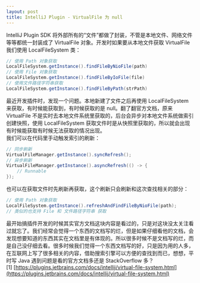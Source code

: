 ```yaml
---
layout: post
title: IntelliJ Plugin - VirtualFile 为 null
---
```

IntelliJ Plugin SDK 将外部所有的“文件”都做了封装，不管是本地文件、网络文件等等都统一封装成了 VirtualFile 对象。开发时如果要从本地文件获取 VirtualFile 我们使用 LocalFileSystem 类：
```java
// 使用 Path 对象获取
LocalFileSystem.getInstance().findFileByNioFile(path)
// 使用 File 对象获取
LocalFileSystem.getInstance().findFileByIoFile(file)
// 使用文件路径字符串获取
LocalFileSystem.getInstance().findFileByPath(strPath)
```
最近开发插件时，发现一个问题。本地新建了文件之后再使用 LocalFileSystem 来获取，有时候能获取到，有时候获取的是 null。翻了翻官方文档，原来 VirtualFile 不是实时去本地文件系统里获取的，后台会异步对本地文件系统做索引创建快照，使用 LocalFileSystem 获取文件时是从快照里获取的，所以就会出现有时候能获取有时候无法获取的情况出现。<br />我们可以在代码里手动触发索引的刷新：
```java
// 同步刷新
VirtualFileManager.getInstance().syncRefresh();
// 异步刷新
VirtualFileManager.getInstance().asyncRefresh(() -> {
    // Runnable
});

```
也可以在获取文件时先刷新再获取，这个刷新只会刷新和这次查找相关的部分：
```java
// 使用 Path 对象获取
LocalFileSystem.getInstance().refreshAndFindFileByNioFile(path);
// 类似的也支持 File 和 文件路径字符串 获取
```
最开始搞插件开发的时候其实官方文档这块内容是看过的，只是对这块没太关注看过就忘了。我们经常会觉得一个东西的文档写的烂，但是如果仔细看他的文档，会发现想要知道的东西其实在文档里是有体现的。所以很多时候不是文档写的烂，而是自己没仔细去看。很多时候我们觉得一个东西文档写的好，只是因为用的人多，在互联网上写了很多相关的内容，借助搜索引擎可以方便的查找到而已，想想，平时写 Java 遇到问题是看的官方文档多还是 StackOverflow 多？<br />[1] [https://plugins.jetbrains.com/docs/intellij/virtual-file-system.html](https://plugins.jetbrains.com/docs/intellij/virtual-file-system.html)

